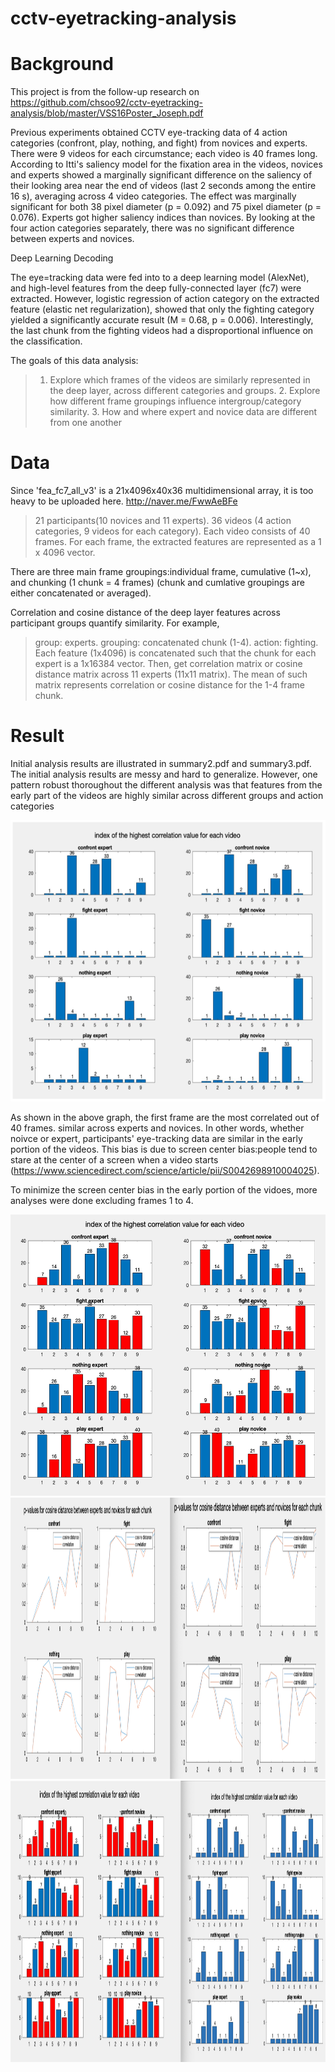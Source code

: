 # cctv-eyetracking-analysis

# Background

This project is from the follow-up research on https://github.com/chsoo92/cctv-eyetracking-analysis/blob/master/VSS16Poster_Joseph.pdf

Previous experiments obtained CCTV eye-tracking data of 4 action categories (confront, play, nothing, and fight) from novices and experts. There were 9 videos for each circumstance; each video is 40 frames long. According to Itti's saliency model for the fixation area in the videos, novices and experts showed a marginally significant difference on the saliency of their looking area near the end of videos (last 2 seconds among the entire 16 s), averaging across 4 video categories. The effect was marginally significant for both 38 pixel diameter (p = 0.092) and 75 pixel diameter (p = 0.076). Experts got higher saliency indices than novices. By looking at the four action categories separately, there was no significant difference between experts and novices.

Deep Learning Decoding

The eye=tracking data were fed into to a deep learning model (AlexNet), and high-level features from the deep fully-connected layer (fc7) were extracted. However, logistic regression of action category on the extracted feature (elastic net regularization), showed that only the fighting category yielded a significantly accurate result (M = 0.68, p = 0.006). Interestingly, the last chunk from the fighting videos had a disproportional influence on the classification.

The goals of this data analysis:
> 1. Explore which frames of the videos are similarly represented in the deep layer, across different categories and groups. 2. Explore how different frame groupings influence intergroup/category similarity. 3. How and where expert and novice data are different from one another

# Data

Since 'fea_fc7_all_v3' is a 21x4096x40x36 multidimensional array, it is too heavy to be uploaded here.
http://naver.me/FwwAeBFe
> 21 participants(10 novices and 11 experts).
>36 videos (4 action categories, 9 videos for each category).
>Each video consists of 40 frames.
>For each frame, the extracted features are represented as a 1 x 4096 vector.

There are three main frame groupings:individual frame, cumulative (1~x), and chunking (1 chunk = 4 frames) (chunk and cumlative groupings are either concatenated or averaged).

Correlation and cosine distance of the deep layer features across participant groups quantify similarity.
For example, 
> group: experts. grouping: concatenated chunk (1-4). action: fighting. Each feature (1x4096) is concatenated such that the chunk for each expert is a 1x16384 vector. Then, get correlation matrix or cosine distance matrix across 11 experts (11x11 matrix). The mean of such matrix represents correlation or cosine distance for the 1-4 frame chunk.


# Result

Initial analysis results are illustrated in summary2.pdf and summary3.pdf. The initial analysis results are messy and hard to generalize. However, one pattern robust thoroughout the different analysis was that features from the early part of the videos are highly similar across different groups and action categories


<img src="Picture4.png" width="700" height="450">

As shown in the above graph, the first frame are the most correlated out of 40 frames. similar across experts and novices. In other words, whether noivce or expert, participants' eye-tracking data are similar in the early portion of the videos. This bias is due to screen center bias:people tend to stare at the center of a screen when a video starts (https://www.sciencedirect.com/science/article/pii/S0042698910004025).

To minimize the screen center bias in the early portion of the vidoes, more analyses were done excluding frames 1 to 4. 

<img src="figure1.png" width="700" height="450">
<img src="figure2.png" width="700" height="450">
<img src="figure3.png" width="700" height="450">




